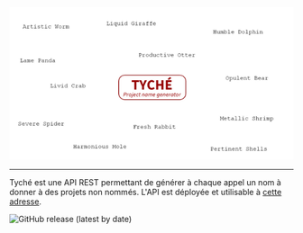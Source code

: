 <p align="center">
  <img src="https://github.com/Carduin/Tyche/blob/main/logo.png" alt="Logo Tyché"/>
</p>

***
Tyché est une API REST permettant de générer à chaque appel un nom à donner à des projets non nommés.
L'API est déployée et utilisable à [cette adresse](https://api.arthurmurillo.com/tyche.php).


![GitHub release (latest by date)](https://img.shields.io/github/v/release/carduin/tyche?color=%236766cc)
